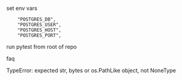 

set env vars

        "POSTGRES_DB",
        "POSTGRES_USER",
        "POSTGRES_HOST",
        "POSTGRES_PORT",


run pytest from root of repo


faq

TypeError: expected str, bytes or os.PathLike object, not NoneType